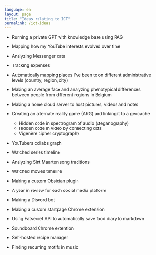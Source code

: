 ```yaml
---
language: en
layout: page
title: "Ideas relating to ICT"
permalink: /ict-ideas
---
```


- Running a private GPT with knowledge base using RAG
- Mapping how my YouTube interests evolved over time
- Analyzing Messenger data
- Tracking expenses
- Automatically mapping places I've been to on different administrative levels (country, region, city)
- Making an average face and analyzing phenotypical differences between people from different regions in Belgium
- Making a home cloud server to host pictures, videos and notes
- Creating an alternate reality game (ARG) and linking it to a geocache
  - Hidden code in spectrogram of audio (steganography)
  - Hidden code in video by connecting dots
  - Vigenère cipher cryptography

- YouTubers collabs graph
- Watched series timeline
- Analyzing Sint Maarten song traditions
- Watched movies timeline
- Making a custom Obsidian plugin
- A year in review for each social media platform
- Making a Discord bot
- Making a custom startpage Chrome extension
- Using Fatsecret API to automatically save food diary to markdown
- Soundboard Chrome extention
- Self-hosted recipe manager
- Finding recurring motifs in music

